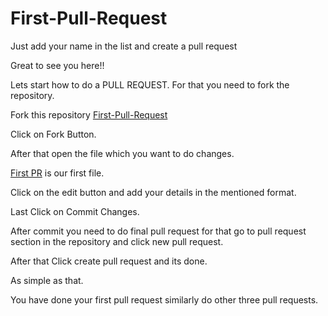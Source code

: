 # First-Pull-Request
Just add your name in the list and create a pull request

Great to see you here!!

Lets start how to do a PULL REQUEST.
For that you need to fork the repository.

Fork this repository 
[First-Pull-Request](https://github.com/HacktoberFest-CU/First-Pull-Request)

Click on Fork Button.

After that open the file which you want to do changes.

[First PR](https://github.com/HacktoberFest-CU/First-Pull-Request/blob/master/First%20PR) is our first file.

Click on the edit button and add your details in the mentioned format.

Last Click on Commit Changes.

After commit you need to do final pull request for that go to pull request section in the repository and click new pull request.

After that Click create pull request and its done.

As simple as that.

You have done your first pull request similarly do other three pull requests.
